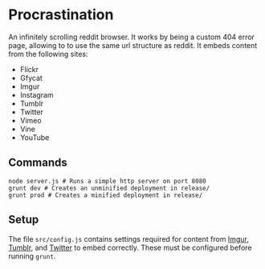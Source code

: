 # Procrastination

An infinitely scrolling reddit browser. It works by being a custom 404 error page, allowing to to use the same url structure as reddit. It embeds content from the following sites:

- Flickr
- Gfycat
- Imgur
- Instagram
- Tumblr
- Twitter
- Vimeo
- Vine
- YouTube

## Commands

```
node server.js # Runs a simple http server on port 8080
grunt dev # Creates an unminified deployment in release/
grunt prod # Creates a minified deployment in release/
```

## Setup

The file `src/config.js` contains settings required for content from [Imgur](http://api.imgur.com/), [Tumblr](https://www.tumblr.com/docs/en/api/v2), and [Twitter](https://dev.twitter.com/) to embed correctly. These must be configured before running `grunt`.
